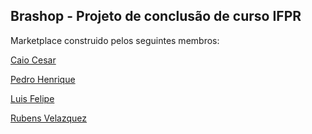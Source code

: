 ## Brashop - Projeto de conclusão de curso IFPR
 
 Marketplace construido pelos seguintes membros:
 
  [Caio Cesar](https://github.com/caiocesar04)
   
  [Pedro Henrique](https://github.com/pedrohenriqueifpr)

  [Luis Felipe](https://github.com/LuisCoradi)
   
  [Rubens Velazquez](https://github.com/RubensGabrielVelazquezFonseca)
  
  
